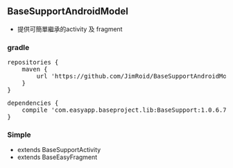 ## BaseSupportAndroidModel ##

* 提供可簡單繼承的activity 及 fragment

### gradle ###
<pre>
repositories {
    maven {
        url 'https://github.com/JimRoid/BaseSupportAndroidModel/raw/master/'
    }
}
</pre>
<pre>
dependencies {
    compile 'com.easyapp.baseproject.lib:BaseSupport:1.0.6.7'
}
</pre>
### Simple ###
* extends BaseSupportActivity
* extends BaseEasyFragment
 

